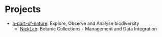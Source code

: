 <!-- TITLE: Home -->
<!-- SUBTITLE: Wiki Home -->
# Projects
* [a-part-of-nature](/apartofnature): Explore, Observe and Analyse biodiversity
	* [NickLab](/nick-lab): Botanic Collections - Management and Data Integration